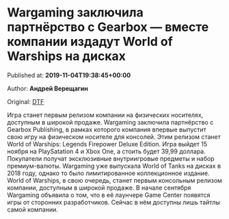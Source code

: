 
# Wargaming заключила партнёрство с Gearbox — вместе компании издадут World of Warships на дисках

Published at: **2019-11-04T19:38:45+00:00**

Author: **Андрей Верещагин**

Original: [DTF](https://dtf.ru/gameindustry/79534-wargaming-zaklyuchila-partnerstvo-s-gearbox-vmeste-kompanii-izdadut-world-of-warships-na-diskah)

Игра станет первым релизом компании на физических носителях, доступным в широкой продаже.
Wargaming заключила партнёрство с Gearbox Publishing, в рамках которого компания впервые выпустит свою игру на физическом носителе для консолей. Этим релизом станет World of Warships: Legends Firepower Deluxe Edition.
Игра выйдет 15 ноября на PlaySatation 4 и Xbox One, а стоить будет 39,99 доллара. Покупатели получат эксклюзивные внутриигровые предметы и набор премиум-валюты.
Wargaming уже выпускала World of Tanks на дисках в 2018 году, однако то было лимитированное коллекционное издание. World of Warships, в свою очередь, станет первым консольным релизом компании, доступным в широкой продаже.
В начале сентября Wargaming объявила о том, что в её лаунчере Game Center появятся игры от сторонних разработчиков. Сейчас в нём доступны лишь тайтлы самой компании.
